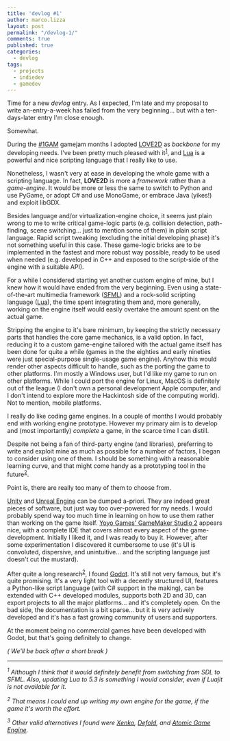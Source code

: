 ```yaml
---
title: 'devlog #1'
author: marco.lizza
layout: post
permalink: "/devlog-1/"
comments: true
published: true
categories: 
  - devlog
tags: 
  - projects
  - indiedev
  - gamedev
---
```

Time for a new *devlog* entry. As I expected, I'm late and my proposal to write an-entry-a-week has failed from the very beginning... but with a ten-days-later entry I'm close enough.

Somewhat.

During the [#1GAM](http://onegameamonth.com) gamejam months I adopted [LOVE2D](https://love2d.org/) as *backbone* for my developing needs. I've been pretty much pleased with it<sup>[1](#love2d_note)</sup>, and [Lua](https://lua.org) is a powerful and nice scripting language that I really like to use.

Nonetheless, I wasn't very at ease in developing the whole game with a scripting language. In fact, **LOVE2D** is more a *framework* rather than a *game-engine*. It would be more or less the same to switch to Python and use PyGame, or adopt C# and use MonoGame, or embrace Java (yikes!) and exploit libGDX.

Besides language and/or virtualization-engine choice, it seems just plain wrong to me to write critical game-logic parts (e.g. collision detection, path-finding, scene switching... just to mention some of them) in plain script language. Rapid script tweaking (excluding the initial developing phase) it's not something useful in this case. These game-logic bricks are to be implemented in the fastest and more robust way possible, ready to be used when needed (e.g. developed in C++ and exposed to the script-side of the engine with a suitable API). 

For a while I considered starting yet another custom engine of mine, but I knew how it would have ended from the very beginning. Even using a state-of-the-art multimedia framework ([SFML](https://sfml.org)) and a rock-solid scripting language ([Lua](https://lua.org)), the time spent integrating them and, more generally, working on the engine itself would easily overtake the amount spent on the actual game.

Stripping the engine to it's bare minimum, by keeping the strictly necessary parts that handles the core game mechanics, is a valid option. In fact, reducing it to a custom game-engine tailored with the actual game itself has been done for quite a while (games in the the eighties and early nineties were just special-purpose single-usage game engine). Anyhow this would render other aspects difficult to handle, such as the porting the game to other platforms. I'm mostly a Windows user, but I'd like my game to run on other platforms. While I could port the engine for Linux, MacOS is definitely out of the league (I don't own a personal development Apple computer, and I don't intend to explore more the Hackintosh side of the computing world). Not to mention, mobile platforms.

I really do like coding game engines. In a couple of months I would probably end with working engine prototype. However my primary aim is to develop and (most importantly) *complete* a game, in the scarce time I can distill.

Despite not being a fan of third-party engine (and libraries), preferring to write and exploit mine as much as possible for a number of factors, I began to consider using one of them. I should be something with a reasonable learning curve, and that might come handy as a prototyping tool in the future<sup>[2](#in_the_end)</sup>.

Point is, there are really too many of them to choose from.

[Unity](https://unity3d.com/) and [Unreal Engine](https://www.unrealengine.com) can be dumped a-priori. They are indeed great pieces of software, but just way too over-powered for my needs. I would probably spend way too much time in learning on how to use them rather than working on the game itself. [Yoyo Games' GameMaker Studio 2](http://www.yoyogames.com/gamemaker) appears nice, with a complete IDE that covers almost every aspect of the game-development. Initially I liked it, and I was ready to buy it. However, after some experimentation I discovered it cumbersome to use (it's UI is convoluted, dispersive, and unintuitive... and the scripting language just doesn't cut the mustard).

After quite a long research<sup>[2](#other_engines)</sup>, I found [Godot](https://godotengine.org). It's still not very famous, but it's quite promising. It's a very light tool with a decently structured UI, features a Python-like script language (with C# support in the making), can be extended with C++ developed modules, supports both 2D and 3D, can export projects to all the major platforms... and it's completely open. On the bad side, the documentation is a bit sparse... but it is very actively developed and it's has a fast growing community of users and supporters.

At the moment being no commercial games have been developed with Godot, but that's going definitely to change.

*( We'll be back after a short break )*

---

*<sup><a name="love2d_note">1</a></sup> Although I think that it would definitely benefit from switching from SDL to SFML. Also, updating Lua to 5.3 is something I would consider, even if Luajit is not available for it.*

*<sup><a name="in_the_end">2</a></sup> That means I could end up writing my own engine for the game, if the game it's worth the effort.*

*<sup><a name="other_engines">3</a></sup> Other valid alternatives I found were [Xenko](http://xenko.com/), [Defold](http://www.defold.com/), and [Atomic Game Engine](https://www.atomicgameengine.com/).*
